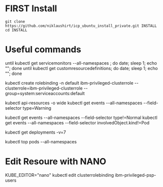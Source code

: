 
# FIRST Install

```
git clone https://github.com/niklaushirt/icp_ubuntu_install_private.git INSTALL
cd INSTALL
```


# Useful commands

until kubectl get servicemonitors --all-namespaces ; do date; sleep 1; echo ""; done
until kubectl get customresourcedefinitions; do date; sleep 1; echo ""; done


kubectl create rolebinding -n default ibm-privileged-clusterrole --clusterrole=ibm-privileged-clusterrole --group=system:serviceaccounts:default


kubectl api-resources -o wide
kubectl get events --all-namespaces --field-selector type=Warning

kubectl get events --all-namespaces --field-selector type!=Normal
kubectl get events --all-namespaces --field-selector involvedObject.kind!=Pod

kubectl get deployments -v=7

kubectl top pods --all-namespaces



# Edit Resoure with NANO
KUBE_EDITOR="nano" kubectl edit clusterrolebinding ibm-privileged-psp-users
